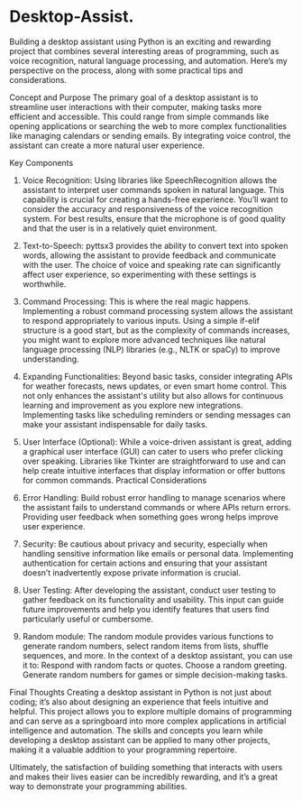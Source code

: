 # Desktop-Assist.

Building a desktop assistant using Python is an exciting and rewarding project that combines several interesting areas of programming, such as voice recognition, natural language processing, and automation. Here’s my perspective on the process, along with some practical tips and considerations.

Concept and Purpose
The primary goal of a desktop assistant is to streamline user interactions with their computer, making tasks more efficient and accessible. This could range from simple commands like opening applications or searching the web to more complex functionalities like managing calendars or sending emails. By integrating voice control, the assistant can create a more natural user experience.

Key Components
1. Voice Recognition:
Using libraries like SpeechRecognition allows the assistant to interpret user commands spoken in natural language. This capability is crucial for creating a hands-free experience.
You’ll want to consider the accuracy and responsiveness of the voice recognition system. For best results, ensure that the microphone is of good quality and that the user is in a relatively quiet environment.

2. Text-to-Speech:
pyttsx3 provides the ability to convert text into spoken words, allowing the assistant to provide feedback and communicate with the user. The choice of voice and speaking rate can significantly affect user experience, so experimenting with these settings is worthwhile.

3. Command Processing:
This is where the real magic happens. Implementing a robust command processing system allows the assistant to respond appropriately to various inputs. Using a simple if-elif structure is a good start, but as the complexity of commands increases, you might want to explore more advanced techniques like natural language processing (NLP) libraries (e.g., NLTK or spaCy) to improve understanding.

4. Expanding Functionalities:
Beyond basic tasks, consider integrating APIs for weather forecasts, news updates, or even smart home control. This not only enhances the assistant's utility but also allows for continuous learning and improvement as you explore new integrations.
Implementing tasks like scheduling reminders or sending messages can make your assistant indispensable for daily tasks.

5. User Interface (Optional):
While a voice-driven assistant is great, adding a graphical user interface (GUI) can cater to users who prefer clicking over speaking. Libraries like Tkinter are straightforward to use and can help create intuitive interfaces that display information or offer buttons for common commands.
Practical Considerations

6. Error Handling:
Build robust error handling to manage scenarios where the assistant fails to understand commands or where APIs return errors. Providing user feedback when something goes wrong helps improve user experience.

7. Security:
Be cautious about privacy and security, especially when handling sensitive information like emails or personal data. Implementing authentication for certain actions and ensuring that your assistant doesn’t inadvertently expose private information is crucial.

8. User Testing:
After developing the assistant, conduct user testing to gather feedback on its functionality and usability. This input can guide future improvements and help you identify features that users find particularly useful or cumbersome.

9. Random module:
The random module provides various functions to generate random numbers, select random items from lists, shuffle sequences, and more. In the context of a desktop assistant, you can use it to:
Respond with random facts or quotes.
Choose a random greeting.
Generate random numbers for games or simple decision-making tasks.


Final Thoughts
Creating a desktop assistant in Python is not just about coding; it’s also about designing an experience that feels intuitive and helpful. This project allows you to explore multiple domains of programming and can serve as a springboard into more complex applications in artificial intelligence and automation. The skills and concepts you learn while developing a desktop assistant can be applied to many other projects, making it a valuable addition to your programming repertoire.

Ultimately, the satisfaction of building something that interacts with users and makes their lives easier can be incredibly rewarding, and it’s a great way to demonstrate your programming abilities.
